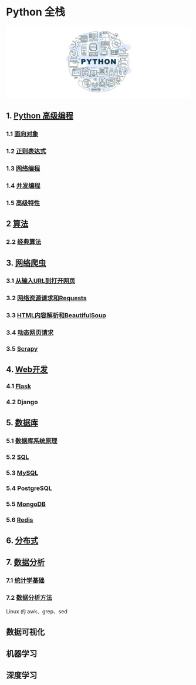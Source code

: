# Python 全栈

![](./assets/images/00.jpg)

## 1. [Python 高级编程](Python高级编程)

### 1.1 [面向对象](Python高级编程/面向对象.md)

### 1.2 [正则表达式](Python高级编程/正则表达式.md)

### 1.3 [网络编程](Python高级编程/网络编程.md)

### 1.4 [并发编程](Python高级编程/并发编程.md)

### 1.5 [高级特性](Python高级编程/高级特性.md)

## 2 [算法](算法)

### 2.2 [经典算法](算法/经典算法.md)

## 3. [网络爬虫](网络爬虫)

### 3.1 [从输入URL到打开网页](网络爬虫/从输入URL到打开网页.md)

### 3.2 [网络资源请求和Requests](网络爬虫/网络资源请求和Requests.md)

### 3.3 [HTML内容解析和BeautifulSoup](网络爬虫/HTML内容解析和BeautifulSoup.md)

### 3.4 [动态网页请求](网络爬虫/动态网页请求.md)

### 3.5 [Scrapy](网络爬虫/Scrapy.md)

## 4. [Web开发](Web开发)

### 4.1 [Flask](Web开发/Flask.md)

### 4.2 Django

## 5. [数据库](数据库)

### 5.1 [数据库系统原理](数据库/数据库系统原理.md)

### 5.2 [SQL](数据库/SQL.md)

### 5.3 [MySQL](数据库/MySQL.md)

### 5.4 PostgreSQL

### 5.5 [MongoDB](数据库/MongoDB.md)

### 5.6 [Redis](数据库/Redis.md)

## 6. [分布式](分布式)

## 7. [数据分析](数据分析)

### 7.1 [统计学基础](数据分析/统计学基础.md)

### 7.2 [数据分析方法](数据分析/数据分析方法.md)

Linux 的 awk、grep、sed

## 数据可视化

## 机器学习

## 深度学习

